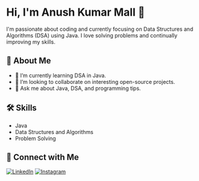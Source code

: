# Hi, I'm Anush Kumar Mall 👋

I'm passionate about coding and currently focusing on Data Structures and Algorithms (DSA) using Java. I love solving problems and continually improving my skills.

## 🚀 About Me
- 🌱 I’m currently learning DSA in Java.
- 🤝 I’m looking to collaborate on interesting open-source projects.
- 💬 Ask me about Java, DSA, and programming tips.

## 🛠️ Skills
- Java
- Data Structures and Algorithms
- Problem Solving

## 🔗 Connect with Me
[![LinkedIn](https://img.icons8.com/ios-filled/50/0077B5/linkedin.png)](https://www.linkedin.com/in/anush-kumar-mall-433547300?utm_source=share&utm_campaign=share_via&utm_content=profile&utm_medium=android_app)
[![Instagram](https://img.icons8.com/ios-filled/50/ffffff/instagram-new.png)](https://www.instagram.com/anushkumar13?igsh=NWc5a3VwbHN3bzZ0)







